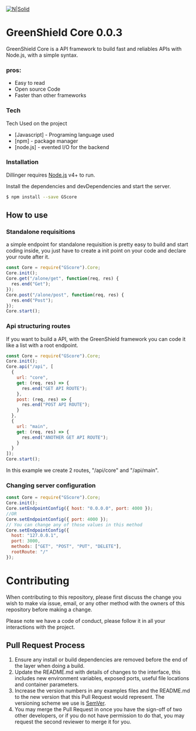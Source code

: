 [![N|Solid](https://avatars3.githubusercontent.com/u/60478234?s=64&v=4)](https://nodesource.com/products/nsolid)
# GreenShield Core 0.0.3
GreenShield Core is a API framework to build fast and reliables APIs with Node.js, with a simple syntax.

### pros:
  - Easy to read
  - Open source Code
  - Faster than other frameworks

### Tech
Tech Used on the project
* [Javascript] - Programing language used
* [npm] - package manager
* [node.js] - evented I/O for the backend


### Installation

Dillinger requires [Node.js](https://nodejs.org/) v4+ to run.

Install the dependencies and devDependencies and start the server.

```sh
$ npm install --save GScore
```
## How to use
### Standalone requisitions
a simple endpoint for standalone requisition is pretty easy to build and start coding inside, you just have to create a init point on your code and declare your route after it.
```javascript 
const Core = require("GScore").Core;
Core.init();
Core.get("/alone/get", function(req, res) {
  res.end("Get");
});
Core.post("/alone/post", function(req, res) {
  res.end("Post");
});
Core.start();

```
### Api structuring routes
If you want to build a API, with the GreenShield framework you can code it like a list with a root endpoint. 
```javascript 
const Core = require("GScore").Core;
Core.init();
Core.api("/api", [
  {
    url: "core",
    get: (req, res) => {
      res.end("GET API ROUTE");
    },
    post: (req, res) => {
      res.end("POST API ROUTE");
    }
  },
  {
    url: "main",
    get: (req, res) => {
      res.end("ANOTHER GET API ROUTE");
    }
  }
]);
Core.start();
```
In this example we create 2 routes, "/api/core" and "/api/main".

### Changing server configuration
```javascript 
const Core = require("GScore").Core;
Core.init();
Core.setEndpointConfig({ host: "0.0.0.0", port: 4000 });
//OR
Core.setEndpointConfig({ port: 4000 });
// You can change any of those values in this method
Core.setEndpointConfig({  
  host: "127.0.0.1",
  port: 3000,
  methods: ["GET", "POST", "PUT", "DELETE"],
  rootRoute: "/"
});

```

# Contributing

When contributing to this repository, please first discuss the change you wish to make via issue,
email, or any other method with the owners of this repository before making a change. 

Please note we have a code of conduct, please follow it in all your interactions with the project.

## Pull Request Process

1. Ensure any install or build dependencies are removed before the end of the layer when doing a 
   build.
2. Update the README.md with details of changes to the interface, this includes new environment 
   variables, exposed ports, useful file locations and container parameters.
3. Increase the version numbers in any examples files and the README.md to the new version that this
   Pull Request would represent. The versioning scheme we use is [SemVer](http://semver.org/).
4. You may merge the Pull Request in once you have the sign-off of two other developers, or if you 
   do not have permission to do that, you may request the second reviewer to merge it for you.

